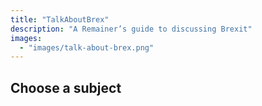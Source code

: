 ```yaml
---
title: "TalkAboutBrex"
description: "A Remainer’s guide to discussing Brexit"
images:
  - "images/talk-about-brex.png"
---
```


## Choose a subject
